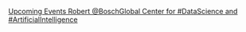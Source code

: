 [Upcoming Events   Robert @BoschGlobal Center for #DataScience and #ArtificialIntelligence](https://qi.tc/qi/117630)